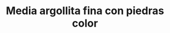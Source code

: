 ---
title: Media argollita fina con piedras  color
date: 
draft: false

# descripcion
description : Aro de plata media argollita fina con piedras  color

materials: Plata 925

color: Plateado

dimensions: 1,5cm

code: 01-04-0102

type: "Aros"

categories: []

# Images
# first image will be shown in the product page
images:
  # - image: "images/path_to_image"
  # La ubicacion de las imagenes es imagenes/Aros/Aros.Piedras/01-04-0102-media-argollita-fina-con-piedras--color
  - image: "./images/aros/piedras/01-04-0102-media-argollita-fina-con-piedras--color_a.jpeg"
  - image: "./images/aros/piedras/01-04-0102-media-argollita-fina-con-piedras--color_b.jpeg"
---
